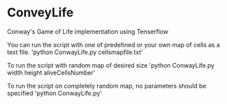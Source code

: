 # ConveyLife
Conway's Game of Life implementation using Tenserflow

You can run the script with one of predefined or your own map of cells as a text file.
'python ConwayLife.py cellsmapfile.txt'

To run the script with random map of desired size
'python ConwayLife.py width height aliveCellsNumber'
  
To run the script on completely random map, no parameters should be specified
'python ConwayLife.py'
